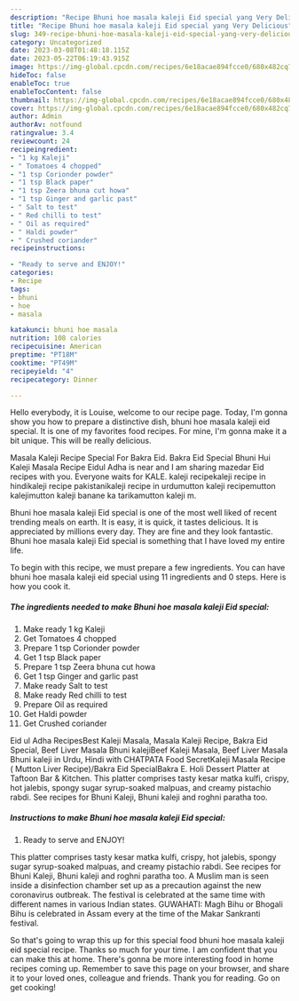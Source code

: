 ```yaml
---
description: "Recipe Bhuni hoe masala kaleji Eid special yang Very Delicious"
title: "Recipe Bhuni hoe masala kaleji Eid special yang Very Delicious"
slug: 349-recipe-bhuni-hoe-masala-kaleji-eid-special-yang-very-delicious
category: Uncategorized
date: 2023-03-08T01:48:18.115Z
date: 2023-05-22T06:19:43.915Z
image: https://img-global.cpcdn.com/recipes/6e18acae894fcce0/680x482cq70/bhuni-hoe-masala-kaleji-eid-special-recipe-main-photo.jpg
hideToc: false
enableToc: true
enableTocContent: false
thumbnail: https://img-global.cpcdn.com/recipes/6e18acae894fcce0/680x482cq70/bhuni-hoe-masala-kaleji-eid-special-recipe-main-photo.jpg
cover: https://img-global.cpcdn.com/recipes/6e18acae894fcce0/680x482cq70/bhuni-hoe-masala-kaleji-eid-special-recipe-main-photo.jpg
author: Admin
authorAv: notfound
ratingvalue: 3.4
reviewcount: 24
recipeingredient:
- "1 kg Kaleji"
- " Tomatoes 4 chopped"
- "1 tsp Corionder powder"
- "1 tsp Black paper"
- "1 tsp Zeera bhuna cut howa"
- "1 tsp Ginger and garlic past"
- " Salt to test"
- " Red chilli to test"
- " Oil as required"
- " Haldi powder"
- " Crushed coriander"
recipeinstructions:

- "Ready to serve and ENJOY!"
categories:
- Recipe
tags:
- bhuni
- hoe
- masala

katakunci: bhuni hoe masala 
nutrition: 108 calories
recipecuisine: American
preptime: "PT18M"
cooktime: "PT49M"
recipeyield: "4"
recipecategory: Dinner

---
```



Hello everybody, it is Louise, welcome to our recipe page. Today, I'm gonna show you how to prepare a distinctive dish, bhuni hoe masala kaleji eid special. It is one of my favorites food recipes. For mine, I'm gonna make it a bit unique. This will be really delicious.

Masala Kaleji Recipe Special For Bakra Eid. Bakra Eid Special Bhuni Hui Kaleji Masala Recipe Eidul Adha is near and I am sharing mazedar Eid recipes with you. Everyone waits for KALE. kaleji recipekaleji recipe in hindikaleji recipe pakistanikaleji recipe in urdumutton kaleji recipemutton kalejimutton kaleji banane ka tarikamutton kaleji m.

Bhuni hoe masala kaleji Eid special is one of the most well liked of recent trending meals on earth. It is easy, it is quick, it tastes delicious. It is appreciated by millions every day. They are fine and they look fantastic. Bhuni hoe masala kaleji Eid special is something that I have loved my entire life.


To begin with this recipe, we must prepare a few ingredients. You can have bhuni hoe masala kaleji eid special using 11 ingredients and 0 steps. Here is how you cook it.

<!--inarticleads1-->

##### The ingredients needed to make Bhuni hoe masala kaleji Eid special:

1. Make ready 1 kg Kaleji
1. Get  Tomatoes 4 chopped
1. Prepare 1 tsp Corionder powder
1. Get 1 tsp Black paper
1. Prepare 1 tsp Zeera bhuna cut howa
1. Get 1 tsp Ginger and garlic past
1. Make ready  Salt to test
1. Make ready  Red chilli to test
1. Prepare  Oil as required
1. Get  Haldi powder
1. Get  Crushed coriander


Eid ul Adha RecipesBest Kaleji Masala, Masala Kaleji Recipe, Bakra Eid Special, Beef Liver Masala Bhuni kalejiBeef Kaleji Masala, Beef Liver Masala Bhuni kaleji in Urdu, Hindi with CHATPATA Food SecretKaleji Masala Recipe ( Mutton Liver Recipe)/Bakra Eid SpecialBakra E. Holi Dessert Platter at Taftoon Bar &amp; Kitchen. This platter comprises tasty kesar matka kulfi, crispy, hot jalebis, spongy sugar syrup-soaked malpuas, and creamy pistachio rabdi. See recipes for Bhuni Kaleji, Bhuni kaleji and roghni paratha too. 

<!--inarticleads2-->

##### Instructions to make Bhuni hoe masala kaleji Eid special:


1. Ready to serve and ENJOY!

This platter comprises tasty kesar matka kulfi, crispy, hot jalebis, spongy sugar syrup-soaked malpuas, and creamy pistachio rabdi. See recipes for Bhuni Kaleji, Bhuni kaleji and roghni paratha too. A Muslim man is seen inside a disinfection chamber set up as a precaution against the new coronavirus outbreak. The festival is celebrated at the same time with different names in various Indian states. GUWAHATI: Magh Bihu or Bhogali Bihu is celebrated in Assam every at the time of the Makar Sankranti festival. 

So that's going to wrap this up for this special food bhuni hoe masala kaleji eid special recipe. Thanks so much for your time. I am confident that you can make this at home. There's gonna be more interesting food in home recipes coming up. Remember to save this page on your browser, and share it to your loved ones, colleague and friends. Thank you for reading. Go on get cooking!
